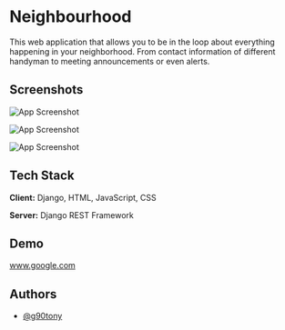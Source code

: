 
# Neighbourhood

This web application that allows you to be in the loop about everything happening in your neighborhood. From contact information of different handyman to meeting announcements or even alerts.
## Screenshots

![App Screenshot](https://am3pap006files.storage.live.com/y4mgeMuZRM5W2p2EvlliQxCJ_FhoxWK-UxF7sn_zbE9ikxznFfBkNiKISIbz__y2unoBoy9qM06a795_cD5S9Jx8g_FSFfqI-377VdYKFDEaHSC85AFRX2U0lXHMGR2wqcOhrfGVdLyyJ9ozTPMaIs2JavzpupkuACoAgW7MIkUQ139WJLsrmp63d1___zX_xi-?width=1920&height=1080&cropmode=none)

![App Screenshot](https://am3pap006files.storage.live.com/y4m1VqEczPkiyyzYHpXHDTKRqx0NtNjZLUpLrsagMqUbmnPU2MGCpjxlkHooNfIIR5K3587BddTtwq30iCn9j7DaiPO9xwTsu45LNSu6sV5Sf0_yYwebLgUs5TQxuY67hL7vgdfIau-B1xC0qI81nXVdhUf0uwbDfkMeJt_HEv5BfDDb9QdmPNsXCPvhBkUYAO2?width=1920&height=1080&cropmode=none)

![App Screenshot](https://am3pap006files.storage.live.com/y4mLgtVm-ICFQN025TWICTyOQ81CadZNtJxGRihh2uLGG6pTVFZtOlBqbUOeU9tFI25agH3H4GikK4ROuRNjKeHHXreMvNoYOFkbp1MzGMhwXq2J6t4nNAD29PSl72uwJ6qC1Egx81lK0OHa3SVF7nFHLZsqjuc4kteBYla9MR1FpAhfsbJ4U7I5jurCe0HTY00?width=1920&height=1080&cropmode=none)

  
## Tech Stack

**Client:** Django, HTML, JavaScript, CSS

**Server:** Django REST Framework 

  
## Demo

www.google.com

  
## Authors

- [@g90tony](https://www.github.com/g90tony)

  